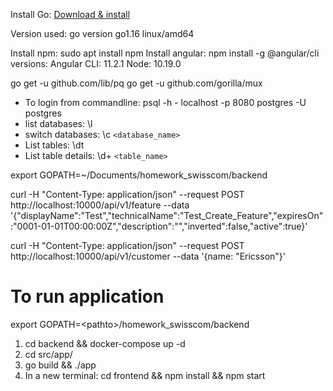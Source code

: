 Install Go: [Download & install](https://golang.org/doc/install)

Version used: go version go1.16 linux/amd64

Install npm: sudo apt install npm
Install angular: npm install -g @angular/cli
versions: Angular CLI: 11.2.1
Node: 10.19.0

go get -u github.com/lib/pq
go get -u github.com/gorilla/mux

- To login from commandline: psql -h - localhost -p 8080 postgres -U postgres
- list databases: \l
- switch databases: \c `<database_name>`
- List tables: \dt
- List table details: \d+ `<table_name>`

export GOPATH=~/Documents/homework_swisscom/backend

curl -H "Content-Type: application/json" --request POST http://localhost:10000/api/v1/feature --data '{"displayName":"Test","technicalName":"Test_Create_Feature","expiresOn":"0001-01-01T00:00:00Z","description":"","inverted":false,"active":true}'

curl -H "Content-Type: application/json" --request POST http://localhost:10000/api/v1/customer --data '{name: "Ericsson"}'

# To run application
export GOPATH=\<pathto\>/homework_swisscom/backend
1. cd backend && docker-compose up -d
2. cd src/app/
3. go build && ./app
4. In a new terminal: cd frontend && npm install && npm start
